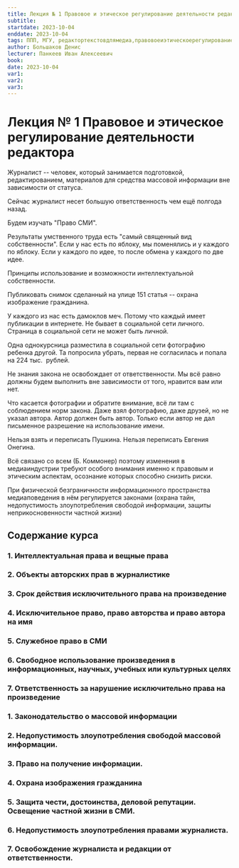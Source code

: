 ```yaml
---
title: Лекция № 1 Правовое и этическое регулирование деятельности редактора
subtitle: 
startdate: 2023-10-04
enddate: 2023-10-04
tags: ППП, МГУ, редактортекстовдлямедиа,правовоеиэтическоерегулированиедеятельностиредактора
author: Большаков Денис
lecturer: Панкеев Иван Алексеевич
book: 
date: 2023-10-04
var1: 
var2: 
var3:
---
```

# Лекция № 1 Правовое и этическое регулирование деятельности редактора

  

Журналист -- человек, который занимается подготовкой, редактированием, материалов для средства массовой информации вне зависимости от статуса. 

  

Сейчас журналист несет большую ответственность чем ещё полгода назад. 

  

Будем изучать "Право СМИ". 

  

Результаты умственного труда есть "самый священный вид собственности". Если у нас есть по яблоку, мы поменялись и у каждого по яблоку. Если у каждого по идее, то после обмена у каждого по две идее. 

  

Принципы использование и возможности интеллектуальной собственности.

  

Публиковать снимок сделанный на улице 151 статья -- охрана изображение гражданина. 

  

У каждого из нас есть дамоклов меч. Потому что каждый имеет публикации в интернете. Не бывает в социальной сети личного. Страница в социальной сети не может быть личной. 

  

Одна однокурсница разместила в социальной сети фотографию ребенка другой. Та попросила убрать, первая не согласилась и попала на 224 тыс.  рублей. 

  

  

Не знания закона не освобождает от ответственности. Мы всё равно должны будем выполнить вне зависимости от того, нравится вам или нет. 

  

  

Что касается фотографии и обратите внимание, всё ли там с соблюдением норм закона. Даже взял фотографию, даже друзей, но не указал автора. Автор должен быть автор. Только если автор не дал письменное разрешение на использование имени. 

  

Нельзя взять и переписать Пушкина. Нельзя переписать Евгения Онегина.

  

Всё связано со всем (Б. Коммонер) поэтому изменения в медиаиндустрии требуют особого внимания именно к правовым и этическим аспектам, осознание которых способно снизить риски. 

  

При физической безграничности информационного пространства медиаповедения в нём регулируется законами (охрана тайн, недопустимость злоупотребления свободой информации, защиты неприкосновенности частной жизни)

  

## Содержание курса

### 1. Интеллектуальная права и вещные права

### 2. Объекты авторских прав в журналистике

### 3. Срок действия исключительного права на произведение

### 4. Исключительное право, право авторства и право автора на имя

### 5. Служебное право в СМИ

### 6. Свободное использование произведения в информационных, научных, учебных или культурных целях

### 7. Ответственность за нарушение исключительно права на произведение

  

  

  

  

### 1. Законодательство о массовой информации

### 2. Недопустимость злоупотребления свободой массовой информации. 

### 3. Право на получение информации. 

### 4. Охрана изображения гражданина

### 5. Защита чести, достоинства, деловой репутации. Освещение частной жизни в СМИ. 

### 6. Недопустимость злоупотребления правами журналиста. 

### 7. Освобождение журналиста и редакции от ответственности.